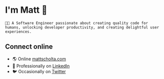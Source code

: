 # I'm Matt 👋

    👨‍💻 A Software Engineer passionate about creating quality code for humans, unlocking developer productivity, and creating delightful user experiences.

## Connect online

- 🌎 Online [mattscholta.com](https://www.mattscholta.com)
- 💼 Professionally on [LinkedIn](https://www.linkedin.com/in/matthewscholta)
- 🐦 Occasionally on [Twitter](https://twitter.com/visormatt)

<!-- - 🕹️ Tinkering on [Codepen](https://codepen.io/visormatt) -->

